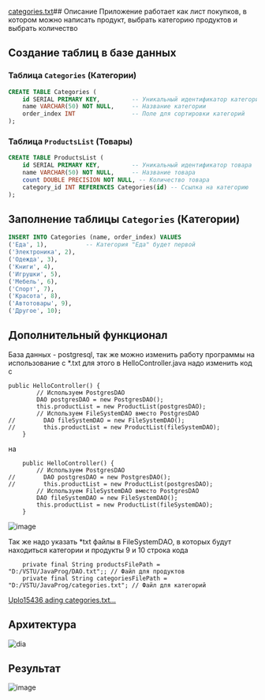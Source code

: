 [categories.txt](https://github.com/user-attachments/files/20452458/categories.txt)## Описание
Приложение работает как лист покупков, в котором можно написать продукт, выбрать категорию продуктов и выбрать количество


## Создание таблиц в базе данных

### Таблица `Categories` (Категории)

```sql
CREATE TABLE Categories (
    id SERIAL PRIMARY KEY,         -- Уникальный идентификатор категории
    name VARCHAR(50) NOT NULL,     -- Название категории
    order_index INT                -- Поле для сортировки категорий
);
```

### Таблица `ProductsList` (Товары)

```sql
CREATE TABLE ProductsList (
    id SERIAL PRIMARY KEY,         -- Уникальный идентификатор товара
    name VARCHAR(50) NOT NULL,     -- Название товара
    count DOUBLE PRECISION NOT NULL, -- Количество товара
    category_id INT REFERENCES Categories(id) -- Ссылка на категорию
);
```

## Заполнение таблицы `Categories` (Категории)

```sql
INSERT INTO Categories (name, order_index) VALUES
('Еда', 1),           -- Категория "Еда" будет первой
('Электроника', 2),  
('Одежда', 3),       
('Книги', 4),         
('Игрушки', 5),       
('Мебель', 6),       
('Спорт', 7),        
('Красота', 8),      
('Автотовары', 9),    
('Другое', 10);       
```


## Дополнительный функционал
База данных - postgresql, так же можно изменить работу программы на использование с *.txt 
для этого в HelloController.java надо изменить код с 
```
public HelloController() {
        // Используем PostgresDAO
        DAO postgresDAO = new PostgresDAO();
        this.productList = new ProductList(postgresDAO);
        // Используем FileSystemDAO вместо PostgresDAO
//        DAO fileSystemDAO = new FileSystemDAO();
//        this.productList = new ProductList(fileSystemDAO);
    }
```
на 
```
    public HelloController() {
        // Используем PostgresDAO
//        DAO postgresDAO = new PostgresDAO();
//        this.productList = new ProductList(postgresDAO);
        // Используем FileSystemDAO вместо PostgresDAO
        DAO fileSystemDAO = new FileSystemDAO();
        this.productList = new ProductList(fileSystemDAO);
    }
```

![image](https://github.com/user-attachments/assets/7d2390fa-2bb9-418d-b03f-894d4adb1d8f)

Так же надо указать *txt файлы в FileSystemDAO, в которых будут находиться категории и продукты
9 и 10 строка кода
```
    private final String productsFilePath = "D:/VSTU/JavaProg/DAO.txt";; // Файл для продуктов
    private final String categoriesFilePath = "D:/VSTU/JavaProg/categories.txt"; // Файл для категорий
```

[Uplo15436
ading categories.txt…]()





## Архитектура
![dia](https://github.com/user-attachments/assets/464f0383-5f55-4c4b-b7f5-38f6ef082670)


## Результат
![image](https://github.com/user-attachments/assets/78d92081-f5ed-4265-8d32-74aadcc45eda)

